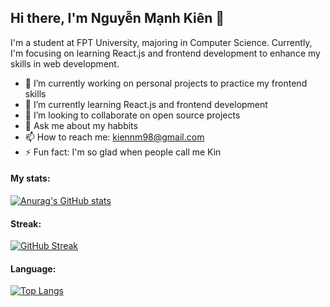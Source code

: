 ## Hi there, I'm Nguyễn Mạnh Kiên 👋
I'm a student at FPT University, majoring in Computer Science. Currently, I'm focusing on learning React.js and frontend development to enhance my skills in web development.

- 🔭 I’m currently working on personal projects to practice my frontend skills
- 🌱 I’m currently learning React.js and frontend development
- 👯 I’m looking to collaborate on open source projects
- 💬 Ask me about my habbits
- 📫 How to reach me: kiennm98@gmail.com
- ⚡ Fun fact: I'm so glad when people call me Kin

#### My stats: 

[![Anurag's GitHub stats](https://github-readme-stats.vercel.app/api?username=Kin-Xemer&show_icons=true&theme=onedark
)](https://github.com/anuraghazra/github-readme-stats)

#### Streak:

[![GitHub Streak](http://github-readme-streak-stats.herokuapp.com?user=Kin-Xemer&theme=blood-dark&hide_border=true&border_radius=15&date_format=M%20j%5B%2C%20Y%5D)](https://git.io/streak-stats)

#### Language: 

[![Top Langs](https://github-readme-stats.vercel.app/api/top-langs/?username=Kin-Xemer&hide_progress=false)](https://github.com/anuraghazra/github-readme-stats)
